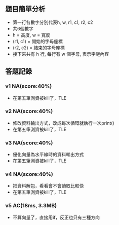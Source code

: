 ## 題目簡單分析
- 第一行各數字分別代表h, w, r1, c1, r2, c2
- 共6個數字
- h = 高度, w = 寬度
- (r1, c1) = 開始的字母座標
- (r2, c2) = 結束的字母座標
- 接下來共有 h 行, 每行有 w 個字母, 表示字謎內容

## 答題記錄
### v1 NA(score:40%)
- 在第五筆測資被kill了，TLE

### v2 NA(score:40%)
- 修改資料輸出方式，改成每次循環就執行一次print()
- 在第五筆測資被kill了，TLE

### v3 NA(score:40%)
- 優化向量為水平線時的資料輸出方式
- 在第五筆測資被kill了，TLE

### v4 NA(score:40%)
- 把資料解包，看看會不會讀取比較快
- 在第五筆測資被kill了，TLE

### v5 AC(18ms, 3.3MB)
- 不算向量了，直接用if，反正也只有三種方向